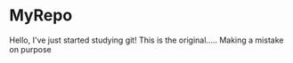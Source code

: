 # MyRepo
Hello, I've just started studying git!
This is the original.....
Making a mistake on purpose